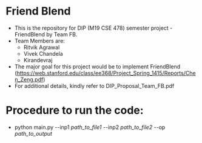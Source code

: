 # Friend Blend
* This is the repository for DIP (M19 CSE 478) semester project - FriendBlend by Team FB.
* Team Members are:
  - Ritvik Agrawal
  - Vivek Chandela
  - Kirandevraj
* The major goal for this project would be to implement FriendBlend (https://web.stanford.edu/class/ee368/Project_Spring_1415/Reports/Chen_Zeng.pdf)
* For additional details, kindly refer to DIP_Proposal_Team_FB.pdf

# Procedure to run the code:
* python main.py --inp1  *path_to_file1*  --inp2  *path_to_file2*  --op  *path_to_output*
